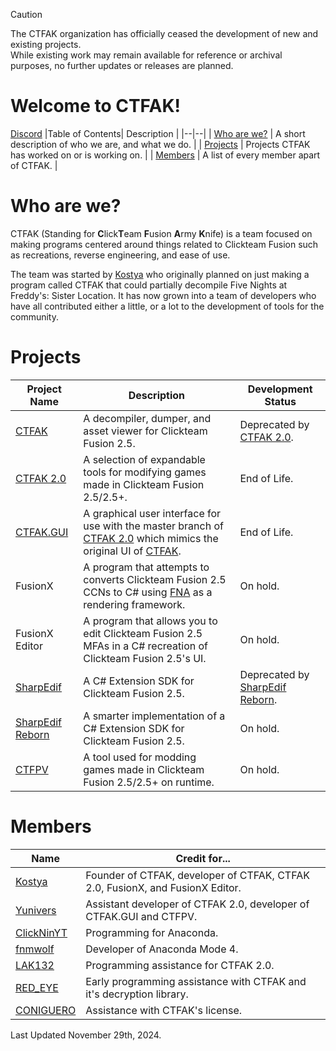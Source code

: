 > [!CAUTION]
> The CTFAK organization has officially ceased the development of new and existing projects.<br/>
> While existing work may remain available for reference or archival purposes, no further updates or releases are planned.

# Welcome to CTFAK!
[Discord](https://www.discord.com/invite/wsH3KNtvvJ)
|Table of Contents| Description |
|--|--|
| [Who are we?](https://github.com/CTFAK#who-are-we) | A short description of who we are, and what we do. |
| [Projects](https://github.com/CTFAK#projects) | Projects CTFAK has worked on or is working on. |
| [Members](https://github.com/CTFAK#members) | A list of every member apart of CTFAK. |

# Who are we?
CTFAK (Standing for **C**lick**T**eam **F**usion **A**rmy **K**nife) is a team focused on making programs centered around things related to Clickteam Fusion such as recreations, reverse engineering, and ease of use.

The team was started by [Kostya](https://github.com/1987kostya1) who originally planned on just making a program called CTFAK that could partially decompile Five Nights at Freddy's: Sister Location. It has now grown into a team of developers who have all contributed either a little, or a lot to the development of tools for the community.

# Projects
|Project Name| Description| Development Status |
|--|--|--|
| [CTFAK](https://github.com/CTFAK/CTFAK) |A decompiler, dumper, and asset viewer for Clickteam Fusion 2.5.| Deprecated by [CTFAK 2.0](https://github.com/CTFAK/CTFAK2.0). |
| [CTFAK 2.0](https://github.com/CTFAK/CTFAK2.0) |A selection of expandable tools for modifying games made in Clickteam Fusion 2.5/2.5+.| End of Life. |
| [CTFAK.GUI](https://github.com/CTFAK/CTFAK.GUI) |A graphical user interface for use with the master branch of [CTFAK 2.0](https://github.com/CTFAK/CTFAK2.0) which mimics the original UI of [CTFAK](https://github.com/CTFAK/CTFAK).| End of Life. |
| FusionX |A program that attempts to converts Clickteam Fusion 2.5 CCNs to C# using [FNA](https://github.com/FNA-XNA/FNA) as a rendering framework.| On hold. |
| FusionX Editor |A program that allows you to edit Clickteam Fusion 2.5 MFAs in a C# recreation of Clickteam Fusion 2.5's UI.| On hold. |
| [SharpEdif](https://github.com/CTFAK/SharpEdif) |A C# Extension SDK for Clickteam Fusion 2.5.| Deprecated by [SharpEdif Reborn](https://git.kostyaslair.com/fusionextensions/SharpEdifReborn). |
| [SharpEdif Reborn](https://git.kostyaslair.com/fusionextensions/SharpEdifReborn) |A smarter implementation of a C# Extension SDK for Clickteam Fusion 2.5.| On hold. |
| [CTFPV](https://github.com/CTFAK/CTFPV) |A tool used for modding games made in Clickteam Fusion 2.5/2.5+ on runtime.| On hold. |


# Members
|Name| Credit for... |
|--|--|
| [Kostya](https://github.com/1987kostya1) | Founder of CTFAK, developer of CTFAK, CTFAK 2.0, FusionX, and FusionX Editor. |
| [Yunivers](https://github.com/AITYunivers) | Assistant developer of CTFAK 2.0, developer of CTFAK.GUI and CTFPV. |
| [ClickNinYT](https://github.com/ClickNinYT)| Programming for Anaconda. |
| [fnmwolf](https://github.com/fnmwolf)| Developer of Anaconda Mode 4. |
| [LAK132](https://github.com/LAK132)| Programming assistance for CTFAK 2.0. |
| [RED_EYE](https://github.com/REDxEYE)| Early programming assistance with CTFAK and it's decryption library. |
| [CONIGUERO](https://github.com/CONIGUERO)| Assistance with CTFAK's license. |

Last Updated November 29th, 2024.
